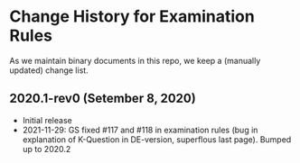 # Change History for Examination Rules

As we maintain binary documents in this repo, we keep a (manually updated) change list.

## 2020.1-rev0 (Setember 8, 2020)
- Initial release
- 2021-11-29: GS fixed #117 and #118 in examination rules (bug in explanation of K-Question in DE-version, superflous last page). Bumped up to 2020.2

